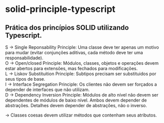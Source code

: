 # solid-principle-typescript
<h2>Prática dos princípios SOLID utilizando Typescript. </h2>

S -> Single Reponsability Principle: Uma classe deve ter apenas um motivo para mudar (evitar conjunções aditivas, cada método deve ter uma responsabilidade). <br/>
O -> Open/closed Principle: Módulos, classes, objetos e operações devem estar abertos para extensões, mas fechados para modificações.<br/>
L -> Liskov Substituition Principle: Subtipos precisam ser substituidos por seus tipos de base.<br/>
I -> Interface Segregation Principle: Os clientes não devem ser forçados a depender de interfaces que não utilizam.<br/>
D -> Dependency Inversion Principle: Módulos de alto nível não devem ser dependentes de módulos de baixo nível. Ambos devem depender de abstrações. Detalhes devem depender de abstrações, não o inverso.<br/>


-> Classes coesas devem utilizar métodos que contenham seus atributos.  <br/>
